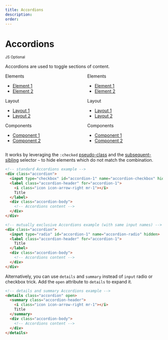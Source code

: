 ```yaml
---
title: Accordions
description: 
order: 
---
```

# Accordions

<small class="label label-secondary">JS Optional</small>

Accordions are used to toggle sections of content.

<div class="vp-raw docs-demo columns">
  <div class="column col-6 col-md-12">
    <div class="accordion">
      <input id="accordion-1" type="radio" name="accordion-radio" hidden="" checked="">
      <label class="accordion-header c-hand" for="accordion-1"><i class="icon icon-arrow-right mr-1"></i>Elements</label>
      <div class="accordion-body">
        <ul class="menu menu-nav">
          <li class="menu-item"><a href="#accordions">Element 1</a></li>
          <li class="menu-item"><a href="#accordions">Element 2</a></li>
        </ul>
      </div>
    </div>
    <div class="accordion">
      <input id="accordion-2" type="radio" name="accordion-radio" hidden="">
      <label class="accordion-header c-hand" for="accordion-2"><i class="icon icon-arrow-right mr-1"></i>Layout</label>
      <div class="accordion-body">
        <ul class="menu menu-nav">
          <li class="menu-item"><a href="#accordions">Layout 1</a></li>
          <li class="menu-item"><a href="#accordions">Layout 2</a></li>
        </ul>
      </div>
    </div>
    <div class="accordion">
      <input id="accordion-3" type="radio" name="accordion-radio" hidden="">
      <label class="accordion-header c-hand" for="accordion-3"><i class="icon icon-arrow-right mr-1"></i>Components</label>
      <div class="accordion-body">
        <ul class="menu menu-nav">
          <li class="menu-item"><a href="#accordions">Component 1</a></li>
          <li class="menu-item"><a href="#accordions">Component 2</a></li>
        </ul>
      </div>
    </div>
  </div>
  <div class="column col-6 col-md-12">
    <div class="accordion">
      <input id="accordion-4" type="checkbox" name="accordion-checkbox" hidden="" checked="">
      <label class="accordion-header c-hand" for="accordion-4">Elements</label>
      <div class="accordion-body">
        <ul class="menu menu-nav">
          <li class="menu-item"><a href="#accordions">Element 1</a></li>
          <li class="menu-item"><a href="#accordions">Element 2</a></li>
        </ul>
      </div>
    </div>
    <div class="accordion">
      <input id="accordion-5" type="checkbox" name="accordion-checkbox" hidden="">
      <label class="accordion-header c-hand" for="accordion-5">Layout</label>
      <div class="accordion-body">
        <ul class="menu menu-nav">
          <li class="menu-item"><a href="#accordions">Layout 1</a></li>
          <li class="menu-item"><a href="#accordions">Layout 2</a></li>
        </ul>
      </div>
    </div>
    <div class="accordion">
      <input id="accordion-6" type="checkbox" name="accordion-checkbox" hidden="">
      <label class="accordion-header c-hand" for="accordion-6">Components</label>
      <div class="accordion-body">
        <ul class="menu menu-nav">
          <li class="menu-item"><a href="#accordions">Component 1</a></li>
          <li class="menu-item"><a href="#accordions">Component 2</a></li>
        </ul>
      </div>
    </div>
  </div>
</div>


It works by leveraging the `:checked` [pseudo-class](https://developer.mozilla.org/en-US/docs/Web/CSS/:target) and the [subsequent-sibling](https://developer.mozilla.org/en-US/docs/Web/CSS/Subsequent-sibling_combinator) selector `~` to hide elements which do not match the combination.

```html
<!-- standard Accordions example -->
<div class="accordion">
  <input type="checkbox" id="accordion-1" name="accordion-checkbox" hidden>
  <label class="accordion-header" for="accordion-1">
    <i class="icon icon-arrow-right mr-1"></i>
    Title
  </label>
  <div class="accordion-body">
    <!-- Accordions content -->
  </div>
</div>

<!-- mutually exclusive Accordions example (with same input names) -->
<div class="accordion">
  <input type="radio" id="accordion-1" name="accordion-radio" hidden>
  <label class="accordion-header" for="accordion-1">
    Title
  </label>
  <div class="accordion-body">
    <!-- Accordions content -->
  </div>
</div>
```

Alternatively, you can use `details` and `summary` instead of `input` radio or checkbox trick. Add the `open` attribute to `details` to expand it.

```html
<!-- details and summary Accordions example -->
<details class="accordion" open>
  <summary class="accordion-header">
    <i class="icon icon-arrow-right mr-1"></i>
    Title
  </summary>
  <div class="accordion-body">
    <!-- Accordions content -->
  </div>
</details>
```
